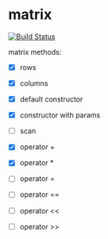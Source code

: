 # matrix

[![Build Status](https://travis-ci.org/justcppdeveloper/matrix.svg?branch=master)](https://travis-ci.org/justcppdeveloper/matrix)

matrix methods:
- [x] rows
- [x] columns
- [x] default constructor
- [x] constructor with params
- [ ] scan
- [x] operator +
- [x] operator *
- [ ] operator =
- [ ] operator ==
- [ ] operator <<
- [ ] operator >>

